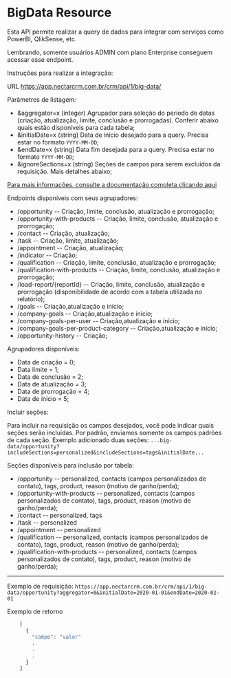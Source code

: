 # BigData Resource

Esta API permite realizar a query de dados para integrar com serviços como PowerBI, QlikSense, etc.

Lembrando, somente usuários ADMIN com plano Enterprise conseguem acessar esse endpoint.

Instruções para realizar a integração:

URL
https://app.nectarcrm.com.br/crm/api/1/big-data/

Parâmetros de listagem:
* &aggregator=x (integer) Agrupador para seleção do período de datas (criação, atualização, limite, conclusão e prorrogadas). Conferir abaixo quais estão disponíveis para cada tabela;
* &initialDate=x (string) Data de início desejado para a query. Precisa estar no formato `YYYY-MM-DD`;
* &endDate=x (string) Data fim desejada para a query. Precisa estar no formato `YYYY-MM-DD`;
* &ignoreSections=x (string) Seções de campos para serem excluídos da requisição. Mais detalhes abaixo;

[Para mais informações, consulte a documentação completa clicando aqui](http://docs.nectarcrm.apiary.io)

Endpoints disponíveis com seus agrupadores:

- /opportunity -- Criação, limite, conclusão, atualização e prorrogação;
- /opportunity-with-products -- Criação, limite, conclusão, atualização e prorrogação;
- /contact -- Criação, atualização;
- /task -- Criação, limite, atualização;
- /appointment -- Criação, atualização;
- /indicator -- Criação;
- /qualification -- Criação, limite, conclusão, atualização e prorrogação;
- /qualification-with-products -- Criação, limite, conclusão, atualização e prorrogação;
- /load-report/{reportId} -- Criação, limite, conclusão, atualização e prorrogação (disponibilidade de acordo com a tabela utilizada no relatório);
- /goals -- Criação,atualização e início;
- /company-goals -- Criação,atualização e início;
- /company-goals-per-user -- Criação,atualização e início;
- /company-goals-per-product-category -- Criação,atualização e início;
- /opportunity-history -- Criação;


Agrupadores disponíveis:

* Data de criação = 0;
* Data limite = 1;
* Data de conclusão = 2;
* Data de atualização = 3;
* Data de prorrogação = 4;
* Data de início = 5;

Incluir seções:

Para incluir na requisição os campos desejados, você pode indicar quais seções serão incluídas. Por padrão, enviamos somente os campos padrões de cada seção. Exemplo adicionado duas seções: `...big-data/opportunity?includeSections=personalized&includeSections=tags&initialDate...`

Seções disponíveis para inclusão por tabela:
- /opportunity -- personalized, contacts (campos personalizados de contato), tags, product, reason (motivo de ganho/perda);
- /opportunity-with-products -- personalized, contacts (campos personalizados de contato), tags, product, reason (motivo de ganho/perda);
- /contact -- personalized, tags
- /task -- personalized
- /appointment -- personalized
- /qualification -- personalized, contacts (campos personalizados de contato), tags, product, reason (motivo de ganho/perda);
- /qualification-with-products -- personalized, contacts (campos personalizados de contato), tags, product, reason (motivo de ganho/perda);

-----

Exemplo de requisição: `https://app.nectarcrm.com.br/crm/api/1/big-data/opportunity?aggregator=0&initialDate=2020-01-01&endDate=2020-02-01`


Exemplo de retorno
```js
    [
      {
        "campo": "valor"
        .
        .
        .
      }
    ]
```
